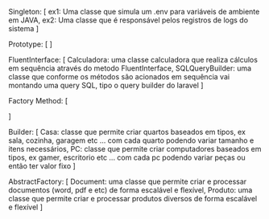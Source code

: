 Singleton: [
  ex1: Uma classe que simula um .env para variáveis de ambiente em JAVA,
  ex2: Uma classe que é responsável pelos registros de logs do sistema
]

Prototype: [
]

FluentInterface: [
  Calculadora: uma classe calculadora que realiza cálculos em sequência através do metodo FluentInterface,
  SQLQueryBuilder: uma classe que conforme os métodos são acionados em sequência vai montando uma query SQL, tipo o query builder do laravel 
]

Factory Method: [

]

Builder: [
  Casa: classe que permite criar quartos baseados em tipos, ex sala, cozinha, garagem etc ... com cada quarto podendo variar tamanho e itens necessários,
  PC: classe que permite criar computadores baseados em tipos, ex gamer, escritorio etc ... com cada pc podendo variar peças ou então ter valor fixo
]

AbstractFactory: [
  Document: uma classe que permite criar e processar documentos (word, pdf e etc) de forma escalável e flexível,
  Produto: uma classe que permite criar e processar produtos diversos de forma escalável e flexível
]
